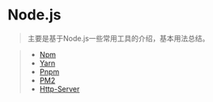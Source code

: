 # Node.js

> 主要是基于Node.js一些常用工具的介绍，基本用法总结。  

> * [Npm](../nodejs/npm.md)
> * [Yarn](../nodejs/yarn.md)
> * [Pnpm](../nodejs/pnpm.md)
> * [PM2](../nodejs/process-manager.md)
> * [Http-Server](../nodejs/http-server.md)